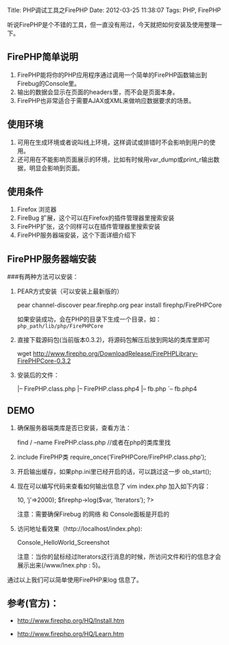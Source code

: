 Title: PHP调试工具之FirePHP
Date: 2012-03-25 11:38:07
Tags: PHP, FirePHP

听说FirePHP是个不错的工具，但一直没有用过，今天就把如何安装及使用整理一下。
 
## FirePHP简单说明
 1. FirePHP能将你的PHP应用程序通过调用一个简单的FirePHP函数输出到Firebug的Console里。
 2. 输出的数据会显示在页面的headers里，而不会是页面本身。
 3. FirePHP也非常适合于需要AJAX或XML来做响应数据要求的场景。
 
## 使用环境
 1. 可用在生成环境或者说叫线上环境，这样调试或排错时不会影响到用户的使用。
 2. 还可用在不能影响页面展示的环境，比如有时候用var_dump或print_r输出数据，明显会影响到页面。
 
## 使用条件
 1. Firefox 浏览器
 2. FireBug 扩展，这个可以在Firefox的插件管理器里搜索安装
 3. FirePHP扩张，这个同样可以在插件管理器里搜索安装
 4. FirePHP服务器端安装，这个下面详细介绍下
 
## FirePHP服务器端安装
###有两种方法可以安装：
 1. PEAR方式安装（可以安装上最新版的）  
  
   	pear channel-discover pear.firephp.org
 	pear install firephp/FirePHPCore
 	
 	如果安装成功，会在PHP的目录下生成一个目录，如：`php_path/lib/php/FirePHPCore`
 	
 2. 直接下载源码包(当前版本0.3.2)，将源码包解压后放到网站的类库里即可  
 
 	wget http://www.firephp.org/DownloadRelease/FirePHPLibrary-FirePHPCore-0.3.2
	
 3. 安装后的文件：
 
	|– FirePHP.class.php
	|– FirePHP.class.php4
	|– fb.php
	`– fb.php4
 
## DEMO
 1. 确保服务器端类库是否已安装，查看方法：
 
	find  / –name FirePHP.class.php //或者在php的类库里找

 2. include FirePHP类
	require_once(‘FirePHPCore/FirePHP.class.php’);
	
 3. 开启输出缓存，如果php.ini里已经开启的话，可以跳过这一步
	ob_start();
	
 4. 现在可以编写代码来查看如何输出信息了
	vim index.php 加入如下内容：  
	
	<?php
	require_once(‘FirePHPCore/FirePHP.class.php’);
	ob_start();
	$firephp = FirePHP::getInstance(true);
	$var = array(‘i’=>10, ‘j’=>2000);
	$firephp->log($var, ‘Iterators’);
	?>
	
	注意：需要确保Firebug 的网络 和 Console面板是开启的

 5. 访问地址看效果（http://localhost/index.php):  
 
	Console_HelloWorld_Screenshot  
	
	注意：当你的鼠标经过Iterators这行消息的时候，所访问文件和行的信息才会展示出来(/www/Inex.php : 5)。
 
通过以上我们可以简单使用FirePHP来log 信息了。  

## 参考(官方)：  

  * <http://www.firephp.org/HQ/Install.htm>  
  
  * <http://www.firephp.org/HQ/Learn.htm>
